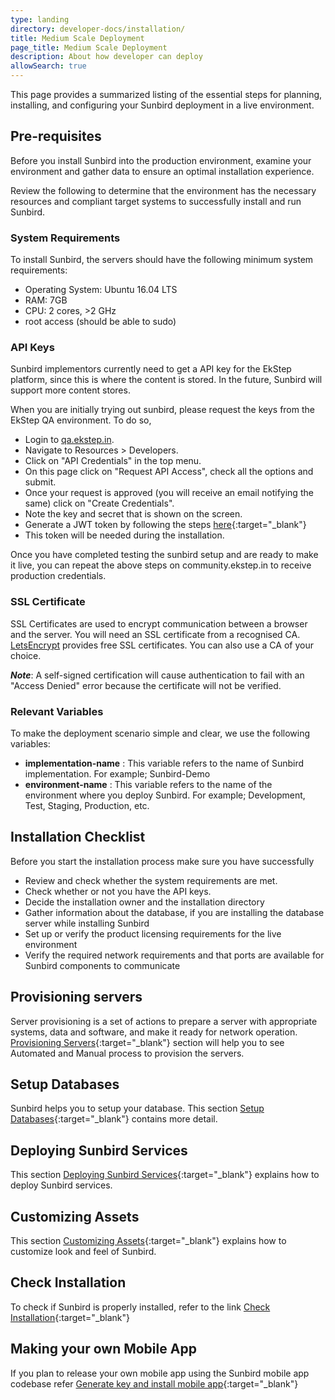 ```yaml
---
type: landing
directory: developer-docs/installation/
title: Medium Scale Deployment
page_title: Medium Scale Deployment
description: About how developer can deploy
allowSearch: true
---
```


This page provides a summarized listing of the essential steps for planning, installing, and configuring your Sunbird deployment in a live environment. 

## Pre-requisites

Before you install Sunbird into the production environment, examine your  environment and gather data to ensure an optimal installation experience. 

Review the following to determine that the environment has the necessary resources and compliant target systems to successfully install and run Sunbird.

### System Requirements

To install Sunbird, the servers should have the following minimum system requirements:

   - Operating System: Ubuntu 16.04 LTS
   - RAM: 7GB
   - CPU: 2 cores, >2 GHz
   - root access (should be able to sudo)

### API Keys
Sunbird implementors currently need to get a API key for the EkStep platform, since this is where the content is stored. In the future, Sunbird will support more content stores.

When you are initially trying out sunbird, please request the keys from the EkStep QA environment. To do so,

- Login to [qa.ekstep.in](https://qa.ekstep.in).
- Navigate to Resources > Developers.
- Click on "API Credentials" in the top menu.
- On this page click on "Request API Access", check all the options and submit.
- Once your request is approved (you will receive an email notifying the same) click on "Create Credentials".
- Note the key and secret that is shown on the screen. 
- Generate a JWT token by following the steps [here](https://community.ekstep.in/developer-knowledgebase/45-getting-started-with-apis){:target="_blank"}
- This token will be needed during the installation.

Once you have completed testing the sunbird setup and are ready to make it live, you can repeat the above steps on community.ekstep.in to receive production credentials.

### SSL Certificate

SSL Certificates are used to encrypt communication between a browser and the server. You will need an SSL certificate from a recognised CA. [LetsEncrypt](https://letsencrypt.org/) provides free SSL certificates. You can also use a CA of your choice. 

***Note***: A self-signed certification will cause authentication to fail with an "Access Denied" error because the certificate will not be verified.

### Relevant Variables

To make the deployment scenario simple and clear, we use the following variables:

  - **implementation-name** : This variable refers to the name of Sunbird implementation. For example; Sunbird-Demo
  - **environment-name** : This variable refers to the name of the environment where you deploy Sunbird. For example; Development, Test, Staging, Production, etc. 

## Installation Checklist

Before you start the installation process make sure you have successfully 

- Review and check whether the system requirements are met. 
- Check whether or not you  have the API keys.
- Decide the installation owner and the installation directory  
- Gather information about the database, if you are installing the database server while installing Sunbird
- Set up or verify the product licensing requirements for the live environment
- Verify the required network requirements and that ports are available for Sunbird components to communicate

## Provisioning servers

Server provisioning is a set of actions to prepare a server with appropriate systems, data and software, and make it ready for network operation. [Provisioning Servers](developer-docs/installation/provisioning_servers){:target="_blank"} section will help you to see Automated and Manual process to provision the servers.   

## Setup Databases

Sunbird helps you to setup your database. This section [Setup Databases](developer-docs/installation/setup_db){:target="_blank"} contains more detail. 

## Deploying Sunbird Services

This section [Deploying Sunbird Services](developer-docs/installation/deploy_sb_services){:target="_blank"} explains how to deploy Sunbird services.

## Customizing Assets

This section [Customizing Assets](developer-docs/installation/cust_sunbird){:target="_blank"} explains how to customize look and feel of Sunbird.

## Check Installation

To check if Sunbird is properly installed, refer to the link [Check Installation](developer-docs/installation/check_installation){:target="_blank"}

## Making your own Mobile App

If you plan to release your own mobile app using the Sunbird mobile app codebase refer [Generate key and install mobile app](developer-docs/installation/install_mobile_setup){:target="_blank"}
